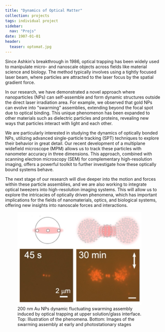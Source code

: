 ```yaml
---
title: "Dynamics of Optical Matter"
collection: projects
tags: individual project
sidebar:
  nav: "Projs"
date: 1907-01-01
header:
  teaser: optomat.jpg
---
```

Since Ashkin's breakthrough in 1986, optical trapping has been widely used to manipulate micro- and nanoscale objects across fields like material science and biology. The method typically involves using a tightly focused laser beam, where particles are attracted to the laser focus by the spatial gradient force.

In our research, we have demonstrated a novel approach where nanoparticles (NPs) can self-assemble and form dynamic structures outside the direct laser irradiation area. For example, we observed that gold NPs can evolve into "swarming" assemblies, extending beyond the focal spot due to optical binding. This unique phenomenon has been expanded to other materials such as dielectric particles and proteins, revealing new ways that particles interact with light and each other.

We are particularly interested in studying the dynamics of optically bonded NPs, utilizing advanced single-particle tracking (SPT) techniques to explore their behavior in great detail. Our recent development of a multiplane widefield microscope (MPM) allows us to track these particles with nanometer accuracy in three dimensions. This approach, combined with scanning electron microscopy (SEM) for complementary high-resolution imaging, offers a powerful toolkit to further investigate how these optically bound systems behave.

The next stage of our research will dive deeper into the motion and forces within these particle assemblies, and we are also working to integrate optical tweezers into high-resolution imaging systems. This will allow us to explore the intricacies of optically driven phenomena, which has important implications for the fields of nanomaterials, optics, and biological systems, offering new insights into nanoscale forces and interactions.

<p>
<figure style="width: 80%" class="align-center">
<img src='/images/optomat.jpg'>
<figcaption>200 nm Au NPs dynamic fluctuating swarming assembly induced by optical trapping at upper solution/glass interface. Top: Illustration of the phenomena. Bottom: Images of the swarming assembly at early and  photostationary stages </figcaption>
</figure>

